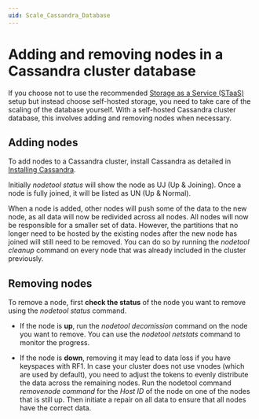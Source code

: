 ```yaml
---
uid: Scale_Cassandra_Database
---
```


# Adding and removing nodes in a Cassandra cluster database

If you choose not to use the recommended [Storage as a Service (STaaS)](xref:STaaS) setup but instead choose self-hosted storage, you need to take care of the scaling of the database yourself. With a self-hosted Cassandra cluster database, this involves adding and removing nodes when necessary.

## Adding nodes

To add nodes to a Cassandra cluster, install Cassandra as detailed in [Installing Cassandra](xref:Installing_Cassandra).

Initially *nodetool status* will show the node as UJ (Up & Joining). Once a node is fully joined, it will be listed as UN (Up & Normal).

When a node is added, other nodes will push some of the data to the new node, as all data will now be redivided across all nodes. All nodes will now be responsible for a smaller set of data. However, the partitions that no longer need to be hosted by the existing nodes after the new node has joined will still need to be removed. You can do so by running the *nodetool cleanup* command on every node that was already included in the cluster previously.

## Removing nodes

To remove a node, first **check the status** of the node you want to remove using the *nodetool status* command.

- If the node is **up**, run the *nodetool decomission* command on the node you want to remove. You can use the *nodetool netstats* command to monitor the progress.

- If the node is **down**, removing it may lead to data loss if you have keyspaces with RF1. In case your cluster does not use vnodes (which are used by default), you need to adjust the tokens to evenly distribute the data across the remaining nodes. Run the nodetool command *removenode command* for the *Host ID* of the node on one of the nodes that is still up. Then initiate a repair on all data to ensure that all nodes have the correct data.
